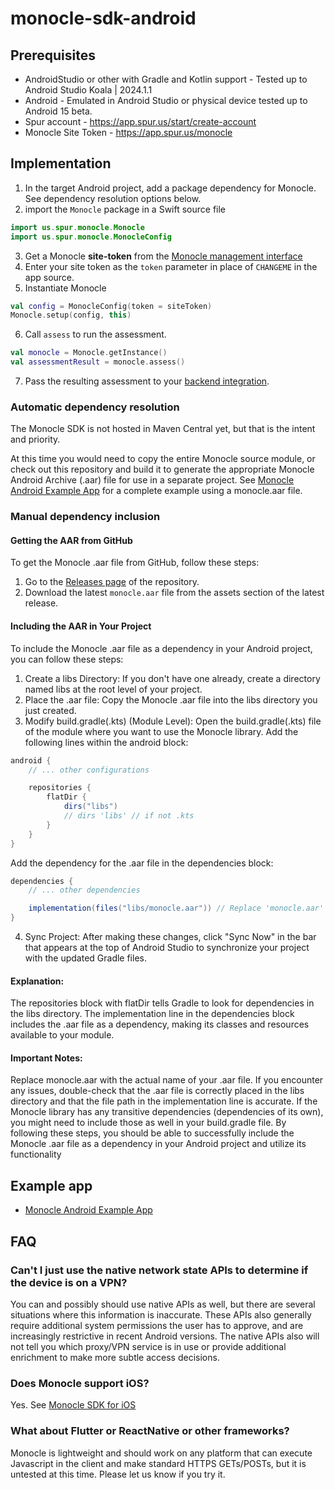 # monocle-sdk-android

## Prerequisites
* AndroidStudio or other with Gradle and Kotlin support - Tested up to Android Studio Koala | 2024.1.1
* Android - Emulated in Android Studio or physical device tested up to Android 15 beta.
* Spur account - https://app.spur.us/start/create-account
* Monocle Site Token - https://app.spur.us/monocle

## Implementation
1. In the target Android project, add a package dependency for Monocle.  See dependency resolution options below.
2. import the `Monocle` package in a Swift source file
```kotlin
import us.spur.monocle.Monocle
import us.spur.monocle.MonocleConfig
```
3. Get a Monocle **site-token** from the [Monocle management interface](https://app.spur.us/monocle)
4. Enter your site token as the `token` parameter in place of `CHANGEME` in the app source.
5. Instantiate Monocle 
```kotlin
val config = MonocleConfig(token = siteToken)
Monocle.setup(config, this)
```
6. Call `assess` to run the assessment.
```kotlin
val monocle = Monocle.getInstance()
val assessmentResult = monocle.assess()
```
7. Pass the resulting assessment to your [backend integration](https://docs.spur.us/monocle?id=backend-integration).

### Automatic dependency resolution

The Monocle SDK is not hosted in Maven Central yet, but that is the intent and priority.

At this time you would need to copy the entire Monocle source module, or check out this repository and build it to generate the appropriate Monocle Android Archive (.aar) file for use in a separate project.  See [Monocle Android Example App](https://github.com/spurintel/monocle-example-android) for a complete example using a monocle.aar file.

### Manual dependency inclusion

#### Getting the AAR from GitHub

To get the Monocle .aar file from GitHub, follow these steps:
1. Go to the [Releases page](https://github.com/spurintel/monocle-sdk-android/releases) of the repository.
2. Download the latest `monocle.aar` file from the assets section of the latest release.

#### Including the AAR in Your Project
To include the Monocle .aar file as a dependency in your Android project, you can follow these steps:
1. Create a libs Directory:
   If you don't have one already, create a directory named libs at the root level of your project.
2. Place the .aar file:
   Copy the Monocle .aar file into the libs directory you just created.
3. Modify build.gradle(.kts) (Module Level):
   Open the build.gradle(.kts) file of the module where you want to use the Monocle library.
   Add the following lines within the android block:
```gradle
android {
    // ... other configurations

    repositories {
        flatDir {
            dirs("libs")
            // dirs 'libs' // if not .kts
        }
    }
}
```
Add the dependency for the .aar file in the dependencies block:
```gradle
dependencies {
    // ... other dependencies

    implementation(files("libs/monocle.aar")) // Replace 'monocle.aar' with the actual file name
}
```
4. Sync Project:
   After making these changes, click "Sync Now" in the bar that appears at the top of Android Studio to synchronize your project with the updated Gradle files.

#### Explanation:
The repositories block with flatDir tells Gradle to look for dependencies in the libs directory.
The implementation line in the dependencies block includes the .aar file as a dependency, making its classes and resources available to your module.

#### Important Notes:
Replace monocle.aar with the actual name of your .aar file.
If you encounter any issues, double-check that the .aar file is correctly placed in the libs directory and that the file path in the implementation line is accurate.
If the Monocle library has any transitive dependencies (dependencies of its own), you might need to include those as well in your build.gradle file.
By following these steps, you should be able to successfully include the Monocle .aar file as a dependency in your Android project and utilize its functionality

## Example app

* [Monocle Android Example App](https://github.com/spurintel/monocle-example-android)

## FAQ

### Can't I just use the native network state APIs to determine if the device is on a VPN?

You can and possibly should use native APIs as well, but there are several situations where this information is inaccurate.  These APIs also generally require additional system permissions the user has to approve, and are increasingly restrictive in recent Android versions.  The native APIs also will not tell you which proxy/VPN service is in use or provide additional enrichment to make more subtle access decisions.

### Does Monocle support iOS?
Yes. See [Monocle SDK for iOS](https://github.com/spurintel/monocle-sdk-ios)

### What about Flutter or ReactNative or other frameworks?
Monocle is lightweight and should work on any platform that can execute Javascript in the client and make standard HTTPS GETs/POSTs, but it is untested at this time.  Please let us know if you try it.